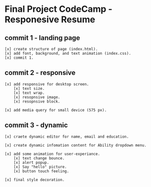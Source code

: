 # Final Project CodeCamp - Responesive Resume

## commit 1 - landing page

    [x] create structure of page (index.html).
    [x] add font, background, and text animation (index.css).
    [x] commit 1.

## commit 2 - responsive 

    [x] add responsive for desktop screen.
        [x] text size.
        [x] text wrap.
        [x] resopnsive image.
        [x] resopnsive block.

    [x] add media query for small device (575 px). 
        
## commit 3 - dynamic

    [x] craete dynamic editor for name, email and education.

    [x] create dynamic infomation content for Ability dropdown menu.

    [x] add some animation for user-experiance.
        [x] text change bounce.
        [x] alert popup.
        [x] Say "hello" picture.
        [x] button touch feeling.

    [x] final style decoration.